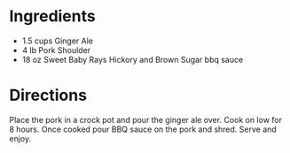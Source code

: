 # Ingredients #

* 1.5 cups Ginger Ale
* 4 lb Pork Shoulder
* 18 oz Sweet Baby Rays Hickory and Brown Sugar bbq sauce

# Directions #

Place the pork in a crock pot and pour the ginger ale over. Cook on low for 8 hours. Once cooked pour BBQ sauce on the pork and 
shred. Serve and enjoy.
